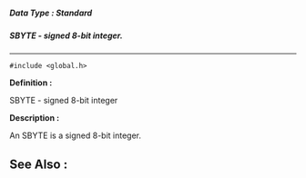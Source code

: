 ##### Data Type : Standard
##### SBYTE - signed 8-bit integer.
---
```
#include <global.h>
```

**Definition :**

SBYTE - signed 8-bit integer

**Description :**

An SBYTE is a signed 8-bit integer.


**See Also :**
---
